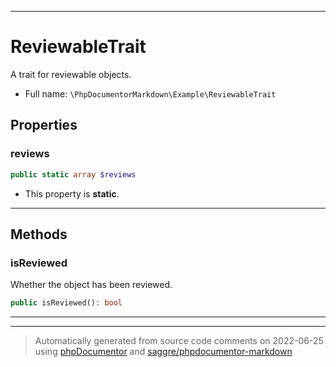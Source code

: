 ***

# ReviewableTrait

A trait for reviewable objects.

* Full name: `\PhpDocumentorMarkdown\Example\ReviewableTrait`

## Properties

### reviews

```php
public static array $reviews
```

* This property is **static**.

***

## Methods

### isReviewed

Whether the object has been reviewed.

```php
public isReviewed(): bool
```

***

***
> Automatically generated from source code comments on 2022-06-25 using [phpDocumentor](http://www.phpdoc.org/) and [saggre/phpdocumentor-markdown](https://github.com/Saggre/phpDocumentor-markdown)

